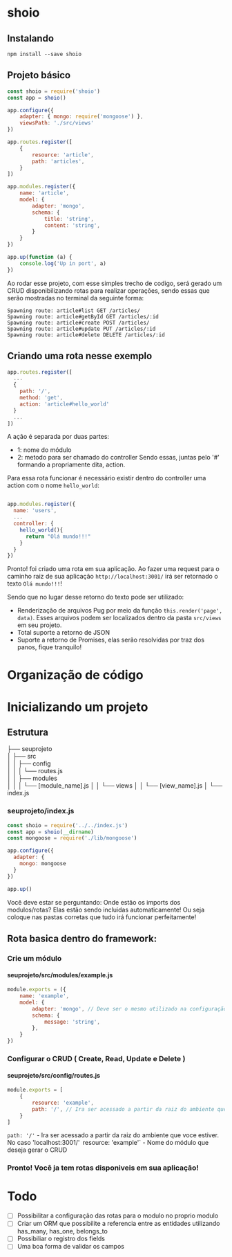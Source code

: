 # shoio

## Instalando 
  `npm install --save shoio`


## Projeto básico

```javascript
const shoio = require('shoio')
const app = shoio()

app.configure({
    adapter: { mongo: require('mongoose') },
    viewsPath: './src/views'
})

app.routes.register([
    {
        resource: 'article',
        path: 'articles',
    }
])

app.modules.register({
    name: 'article',
    model: {
        adapter: 'mongo',
        schema: {
            title: 'string',
            content: 'string',
        }
    }
})

app.up(function (a) {
    console.log('Up in port', a)
})
``` 

Ao rodar esse projeto, com esse simples trecho de codigo, será gerado um CRUD disponibilizando rotas para realizar operações, sendo essas que serão mostradas no terminal da seguinte forma:

```
Spawning route: article#list GET /articles/
Spawning route: article#getById GET /articles/:id
Spawning route: article#create POST /articles/
Spawning route: article#update PUT /articles/:id
Spawning route: article#delete DELETE /articles/:id
```

## Criando uma rota nesse exemplo

```javascript
app.routes.register([
  ...
  {
    path: '/',
    method: 'get',
    action: 'article#hello_world'
  }
  ...
])
```

A ação é separada por duas partes:
  - 1: nome do módulo
  - 2: metodo para ser chamado do controller
Sendo essas, juntas pelo '#' formando a propriamente dita, action.

Para essa rota funcionar é necessário existir dentro do controller uma action com o nome `hello_world`:

```javascript

app.modules.register({
  name: 'users',
  ...
  controller: {
    hello_world(){
      return "Olá mundo!!!"
    }
  }
})

```

Pronto! foi criado uma rota em sua aplicação. Ao fazer uma request para o caminho raiz de sua aplicação `http://localhost:3001/` irá ser retornado o texto `Olá mundo!!!`!

Sendo que no lugar desse retorno do texto pode ser utilizado:
  - Renderização de arquivos Pug por meio da função `this.render('page', data)`. Esses arquivos podem ser localizados dentro da pasta `src/views` em seu projeto.
  - Total suporte a retorno de JSON
  - Suporte a retorno de Promises, elas serão resolvidas por traz dos panos, fique tranquilo!


# Organização de código
# Inicializando um projeto 

## Estrutura
├── seuprojeto                   
│   ├── src          
│   │   ├── config          
│   │   │   └── routes.js    
│   │   ├── modules          
│   │   │   └── [module_name].js
│   │   └── views
│   │       └── [view_name].js 
│   └── index.js         


### seuprojeto/index.js
```javascript
const shoio = require('../../index.js')
const app = shoio(__dirname)
const mongoose = require('./lib/mongoose')

app.configure({
  adapter: {
    mongo: mongoose
  }
})

app.up()
```

Você deve estar se perguntando: Onde estão os imports dos modulos/rotas?
Elas estão sendo incluidas automaticamente! Ou seja coloque nas pastas corretas que tudo irá funcionar perfeitamente!

## Rota basica dentro do framework:

### Crie um módulo
#### seuprojeto/src/modules/example.js
```javascript
module.exports = ({
	name: 'example',
    model: {
        adapter: 'mongo', // Deve ser o mesmo utilizado na configuração do 'seuprojeto/index.js'
        schema: {
            message: 'string',
        },
    }
})
```

### Configurar o CRUD ( Create, Read, Update e Delete )
#### seuprojeto/src/config/routes.js
```javascript
module.exports = [
    {
        resource: 'example', 
        path: '/', // Ira ser acessado a partir da raiz do ambiente que voce estiver. No caso 'localhost:3001/'
    }
]
```

`path: '/'` - Ira ser acessado a partir da raiz do ambiente que voce estiver. No caso 'localhost:3001/'`
`resource: 'example'` - Nome do módulo que deseja gerar o CRUD

### Pronto! Você ja tem rotas disponiveis em sua aplicação!



# Todo
- [ ] Possibilitar a configuração das rotas para o modulo no proprio modulo
- [ ] Criar um ORM que possibilite a referencia entre as entidades utilizando has_many, has_one, belongs_to
- [ ] Possibiliar o registro dos fields
- [ ] Uma boa forma de validar os campos
